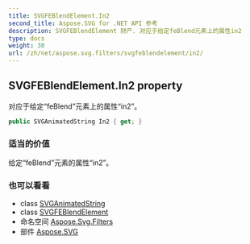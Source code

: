 ```yaml
---
title: SVGFEBlendElement.In2
second_title: Aspose.SVG for .NET API 参考
description: SVGFEBlendElement 财产. 对应于给定feBlend元素上的属性in2
type: docs
weight: 30
url: /zh/net/aspose.svg.filters/svgfeblendelement/in2/
---
```

## SVGFEBlendElement.In2 property

对应于给定“feBlend”元素上的属性“in2”。

```csharp
public SVGAnimatedString In2 { get; }
```

### 适当的价值

给定“feBlend”元素的属性“in2”。

### 也可以看看

* class [SVGAnimatedString](../../../aspose.svg.datatypes/svganimatedstring/)
* class [SVGFEBlendElement](../)
* 命名空间 [Aspose.Svg.Filters](../../svgfeblendelement/)
* 部件 [Aspose.SVG](../../../)


